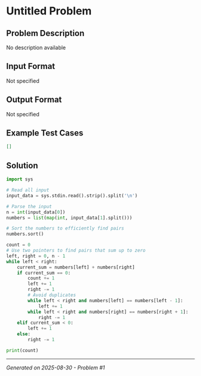 # Untitled Problem

## Problem Description
No description available

## Input Format
Not specified

## Output Format
Not specified

## Example Test Cases
```json
[]
```

## Solution
```python
import sys

# Read all input
input_data = sys.stdin.read().strip().split('\n')

# Parse the input
n = int(input_data[0])
numbers = list(map(int, input_data[1].split()))

# Sort the numbers to efficiently find pairs
numbers.sort()

count = 0
# Use two pointers to find pairs that sum up to zero
left, right = 0, n - 1
while left < right:
    current_sum = numbers[left] + numbers[right]
    if current_sum == 0:
        count += 1
        left += 1
        right -= 1
        # Avoid duplicates
        while left < right and numbers[left] == numbers[left - 1]:
            left += 1
        while left < right and numbers[right] == numbers[right + 1]:
            right -= 1
    elif current_sum < 0:
        left += 1
    else:
        right -= 1

print(count)
```

---
*Generated on 2025-08-30 - Problem #1*